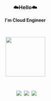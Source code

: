 **<h3 align="center">☁️Hello☁️</h3>**
**<div align="center">I'm Cloud Engineer</div>**

</br>

<p align="center" display="inline-block">
  <a href="https://www.credly.com/badges/608797d2-508c-42af-85d3-7926082f747a/public_url"><img src="https://images.credly.com/images/0e284c3f-5164-4b21-8660-0d84737941bc/image.png" width="125" height="125"></a>
</p>

</br>

<p align="center" display="inline-block">
  &nbsp&nbsp<img src="https://img.shields.io/badge/Docker-2496ED?style=for-the-badge&logo=Docker&logoColor=white">&nbsp&nbsp<img src="https://img.shields.io/badge/Kubernetes-326CE5?style=for-the-badge&logo=Kubernetes&logoColor=white">&nbsp&nbsp<img src="https://img.shields.io/badge/Terraform-7B42BC?style=for-the-badge&logo=Terraform&logoColor=white">
</p>

